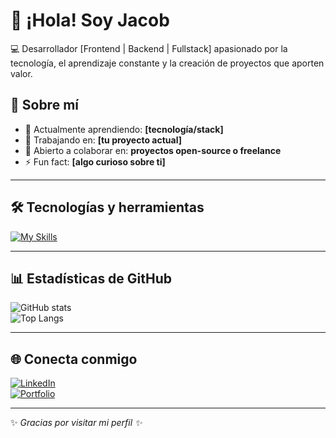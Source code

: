 # 👋 ¡Hola! Soy Jacob

💻 Desarrollador [Frontend | Backend | Fullstack] apasionado por la tecnología, el aprendizaje constante y la creación de proyectos que aporten valor.  

## 🚀 Sobre mí
- 🌱 Actualmente aprendiendo: **[tecnología/stack]**
- 🔭 Trabajando en: **[tu proyecto actual]**
- 🤝 Abierto a colaborar en: **proyectos open-source o freelance**
- ⚡ Fun fact: **[algo curioso sobre ti]**

---

## 🛠️ Tecnologías y herramientas
[![My Skills](https://skillicons.dev/icons?i=js,python,java,git,github,docker,linux&theme=light)](https://skillicons.dev)

---

## 📊 Estadísticas de GitHub
![GitHub stats](https://github-readme-stats.vercel.app/api?username=itsjacobs&show_icons=true&theme=radical)  
![Top Langs](https://github-readme-stats.vercel.app/api/top-langs/?username=itsjacobs&layout=compact&theme=radical)

---

## 🌐 Conecta conmigo
[![LinkedIn](https://img.shields.io/badge/LinkedIn-0077B5?style=for-the-badge&logo=linkedin&logoColor=white)](https://linkedin.com/in/TU_USUARIO)  
[![Portfolio](https://img.shields.io/badge/Portafolio-%230077B5.svg?&style=for-the-badge&logo=vercel&logoColor=white)](https://tusitio.com)

---
✨ *Gracias por visitar mi perfil ✨*
